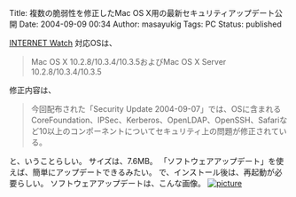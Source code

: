 Title: 複数の脆弱性を修正したMac OS X用の最新セキュリティアップデート公開
Date: 2004-09-09 00:34
Author: masayukig
Tags: PC
Status: published

[INTERNET
Watch](http://internet.watch.impress.co.jp/cda/news/2004/09/08/4559.html)
対応OSは、

> Mac OS X 10.2.8/10.3.4/10.3.5およびMac OS X Server
> 10.2.8/10.3.4/10.3.5

修正内容は、

> 今回配布された「Security Update
> 2004-09-07」では、OSに含まれるCoreFoundation、IPSec、Kerberos、OpenLDAP、OpenSSH、Safariなど10以上のコンポーネントについてセキュリティ上の問題が修正されている。

と、いうことらしい。
サイズは、7.6MB。
「ソフトウェアアップデート」を使えば、簡単にアップデートできるみたい。
で、インストール後は、再起動が必要らしい。
ソフトウェアアップデートは、こんな画像。
[![picture](http://lunatic.xrea.jp/mt/archives/MacOSXUpdateI20040907mg-thumb.jpg)
](http://lunatic.xrea.jp/mt/archives/MacOSXUpdateI20040907mg.html)
